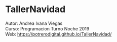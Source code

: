 # TallerNavidad
Autor: Andrea Ivana Viegas<br>
Curso: Programacion Turno Noche 2019<br>
Web: https://potrerodigital.github.io/TallerNavidad/<br>

